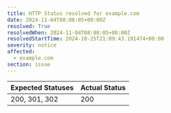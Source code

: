 ```yaml
---
title: HTTP Status resolved for example.com
date: 2024-11-04T08:08:05+00:00Z
resolved: True
resolvedWhen: 2024-11-04T08:08:05+00:00Z
resolvedStartTime: 2024-10-25T21:09:43.191474+00:00
severity: notice
affected:
  - example.com
section: issue
---
```


| Expected Statuses | Actual Status  |
|-------------------|----------------|
| 200, 301, 302 | 200 |
